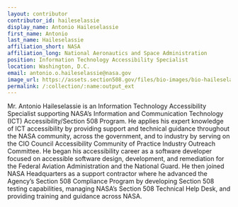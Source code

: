 ```yaml
---
layout: contributor
contributor_id: haileselassie
display_name: Antonio Haileselassie
first_name: Antonio
last_name: Haileselassie
affiliation_short: NASA
affiliation_long: National Aeronautics and Space Administration
position: Information Technology Accessibility Specialist
location: Washington, D.C.
email: antonio.o.haileselassie@nasa.gov
image_url: https://assets.section508.gov/files/bio-images/bio-haileselassie-cc.png
permalink: /:collection/:name:output_ext
---
```

Mr. Antonio Haileselassie is an Information Technology Accessibility Specialist supporting NASA’s Information and Communication Technology (ICT) Accessibility/Section 508 Program. He applies his expert knowledge of ICT accessibility by providing support and technical guidance throughout the NASA community, across the government, and to industry by serving on the CIO Council Accessibility Community of Practice Industry Outreach Committee. He began his accessibility career as a software developer focused on accessible software design, development, and remediation for the Federal Aviation Administration and the National Guard. He then joined NASA Headquarters as a support contractor where he advanced the Agency’s Section 508 Compliance Program by developing Section 508 testing capabilities, managing NASA’s Section 508 Technical Help Desk, and providing training and guidance across NASA.